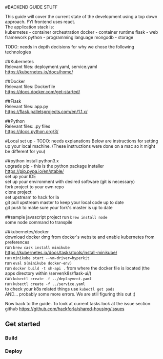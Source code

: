 #BACKEND GUIDE STUFF  

This guide will cover the current state of the development using a top down approach. FYI frontend uses react.  
The application stack is:  
kubernetes - container orchestration
docker - container runtime
flask - web framework
python - programming language
mongodb - storage

TODO: needs in depth decisions for why we chose the following technologies  

##Kubernetes  
Relevant files: deployment.yaml, service.yaml  
https://kubernetes.io/docs/home/  

##Docker  
Relevant files: Dockerfile  
https://docs.docker.com/get-started/  

##Flask  
Relevant files: app.py   
https://flask.palletsprojects.com/en/1.1.x/  

##Python  
Relevant files: .py files  
https://docs.python.org/3/  

#Local set up  - TODO: needs explanations
Below are instructions for setting up your local machine. (These instructions were done on a mac so it might be different for you)  

##python
install python3.x  
upgrade pip - this is the python package installer https://pip.pypa.io/en/stable/  
set up your IDE  
set up your environment with desired software (git is necessary)  
fork project to your own repo  
clone project  
set upstream to hack for la  
git pull upstream master to keep your local code up to date  
git push to make sure your fork's master is up to date  

##sample javascript project
run `brew install node`  
some node command to transpile  

##kubernetes/docker  
download docker dmg from docker's website and enable kubernetes from preferences  
run `brew cask install minikube` https://kubernetes.io/docs/tasks/tools/install-minikube/  
run `minikube start --vm-driver=hyperkit`  
run `eval $(minikube docker-env)`  
run `docker build -t sh-api .` from where the docker file is located (the apps directory within /server/k8s/flask-ui/)  
run `kubectl create -f ../deployment.yaml`  
run `kubectl create -f ../service.yaml`  
to check your k8s related things use `kubectl get pods`  
AND... probably some more errors. We are still figuring this out ;)

Now back to the guide. 
To look at current tasks look at the issue section github https://github.com/hackforla/shared-housing/issues  


## Get started

### Build

### Deploy